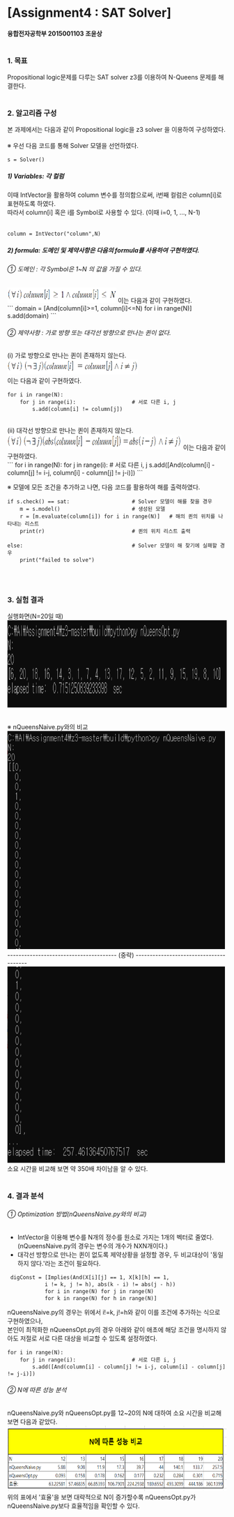 # [Assignment4 : SAT Solver]
#### 융합전자공학부 2015001103 조윤상<br /><br />

### 1. 목표
Propositional logic문제를 다루는 SAT solver z3를 이용하여 N-Queens 문제를 해결한다.<br /><br />

### 2. 알고리즘 구성
본 과제에서는 다음과 같이 Propositional logic을 z3 solver 을 이용하여 구성하였다.<br /><br />
<span>&#8251;</span> 우선 다음 코드를 통해 Solver 모델을 선언하였다.
```
s = Solver()  
```

##### 1) Variables:  각 컬럼<br />
  이때 IntVector을 활용하여 column 변수를 정의함으로써,  i번째 컬럼은 column[i]로 표현하도록 하였다.<br />
  따라서 column[i] 혹은 i를 Symbol로 사용할 수 있다.  (이때 i=0, 1, ..., N-1)  <br /><br />
```
column = IntVector("column",N)
```

##### 2) formula: 도메인 및 제약사항은 다음의 formula를 사용하여 구현하였다.<br />
###### <span>&#10112;</span> 도메인 : 각 Symbol은 1~N 의 값을 가질 수 있다.
<img src="./image/formula_domain.PNG" width="250" height="35">
이는 다음과 같이 구현하였다.<br />
```
domain = [And(column[i]>=1, column[i]<=N) for i in range(N)]
s.add(domain)
```

###### <span>&#10113;</span> 제약사항 : 가로 방향 또는 대각선 방향으로 만나는 퀸이 없다.<br />
(i) 가로 방향으로 만나는 퀸이 존재하지 않는다.<br />
<img src="./image/formula_const_row.PNG" width="300" height="35"><br />
이는 다음과 같이 구현하였다.<br />
```
for i in range(N):
    for j in range(i):                  # 서로 다른 i, j
        s.add(column[i] != column[j]) 
```
<br />
(ii) 대각선 방향으로 만나는 퀸이 존재하지 않는다.<br />
<img src="./image/formula_const_dia.PNG" width="400" height="35">
이는 다음과 같이 구현하였다.<br />
```
for i in range(N):
    for j in range(i):                  # 서로 다른 i, j
        s.add([And(column[i] - column[j] != i-j, column[i] - column[j] != j-i)])
```
<br />

<span>&#8251;</span> 모델에 모든 조건을 추가하고 나면, 다음  코드를 활용하여 해를 출력하였다.<br />
```
if s.check() == sat:                    # Solver 모델이 해를 찾을 경우
    m = s.model()                       # 생성된 모델
    r = [m.evaluate(column[i]) for i in range(N)]   # 해의 퀸의 위치를 나타내는 리스트
    print(r)                            # 퀸의 위치 리스트 출력

else:                                   # Solver 모델이 해 찾기에 실패할 경우
    print("failed to solve")
```
<br /><br />
### 3. 실험 결과
실행화면(N=20일 때)<br />
<img src="./image/opt20.PNG" width="600" height="200">

<br /><span>&#8251;</span> nQueensNaive.py와의 비교<br />
<img src="./image/native20_1.PNG" width="500" height="500">
--------------------------------------- (중략) ---------------------------------------<br />
<img src="./image/native20_2.png" width="500" height="450">
<br /> 소요 시간을 비교해 보면 약 350배 차이남을 알 수 있다.<br /><br />

### 4. 결과 분석
###### <span>&#10112;</span> Optimization 방법(nQueensNaive.py와의 비교)<br />
 * IntVector을 이용해 변수를 N개의 정수를 원소로 가지는 1개의 벡터로 줄였다. (nQueensNaive.py의 경우는 변수의 개수가 NXN개이다.)
 * 대각선 방향으로 만나는 퀸이 없도록 제약상황을 설정할 경우, 두 비교대상이 '동일하지 않다.'라는 조건이 필요하다.<br />
```
 digConst = [Implies(And(X[i][j] == 1, X[k][h] == 1,
            i != k, j != h), abs(k - i) != abs(j - h))
            for i in range(N) for j in range(N) 
            for k in range(N) for h in range(N)] 
```
   nQueensNaive.py의 경우는 위에서 i!=k, j!=h와 같이 이를 조건에 추가하는 식으로 구현하였으나,<br />
  본인이 최적화한 nQueensOpt.py의 경우 아래와 같이 애초에 해당 조건을 명시하지 않아도 저절로 서로 다른 대상을 비교할 수 있도록 설정하였다.
```
for i in range(N):
    for j in range(i):                  # 서로 다른 i, j
        s.add([And(column[i] - column[j] != i-j, column[i] - column[j] != j-i)])
```
###### <span>&#10113;</span> N에 따른 성능 분석<br />
nQueensNaive.py와 nQueensOpt.py를 12~20의 N에 대하여 소요 시간을 비교해보면 다음과 같았다.<br />
<img src="./image/result_1.PNG" width="600" height="150">
위의 표에서 '효율'을 보면 대략적으로 N이 증가할수록 nQueensOpt.py가 nQueensNaive.py보다 효율적임을 확인할 수 있다.
